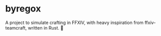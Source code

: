 # byregox

A project to simulate crafting in FFXIV, with heavy inspiration from ffxiv-teamcraft, written in Rust. 🦀
